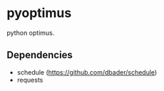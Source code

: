 # pyoptimus
python optimus.

## Dependencies

* schedule (https://github.com/dbader/schedule)
* requests 
